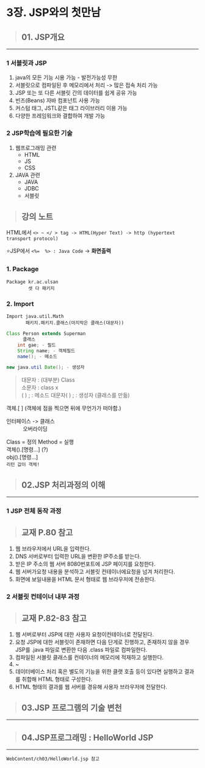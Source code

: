 # 3장. JSP와의 첫만남

> ## 01. JSP개요
---
### 1 서블릿과 JSP
1. java의 모든 기능 시용 가능 - 발전가능성 무한
2. 서블릿으로 컴파일된 후 메모리에서 처리 -> 많은 접속 처리 가능
3. JSP 또는 또 다른 서블릿 간의 데이터를 쉽게 공유 가능
4. 빈즈(Beans) 자바 컴포넌트 사용 가능
5. 커스텀 태그, JSTL같은 태그 라이브러리 이용 가능
6. 다양한 프레임워크와 결합하여 개발 가능

### 2 JSP학습에 필요한 기술
1. 웹프로그래밍 관련
    + HTML
    + JS
    + CSS
2. JAVA 관련
    + JAVA
    + JDBC
    + 서블릿

> ## **강의 노트**


HTML에서 
`<> ~ </ > tag -> HTML(Hyper Text) -> http (hypertext transport protocol)`

⭐JSP에서 
`<%=  %> : Java Code` -> __화면출력__

### 1. Package 
```
Package kr.ac.ulsan  
        셋 다 패키지
```
### 2. Import 
```
Import java.util.Math
       패키지.패키지.클래스(마지막은 클래스(대문자))
```

```java
Class Person extends Superman
      클래스          
    int gae; - 필드
    String name; - 객체필드
    name(); - 메소드

new java.util Date(); - 생성자
```
> 대문자 : (대부분) Class  
> 소문자 : class x  
> ( ) ; : 메소드
> 대문자( ) ; : 생성자 (클래스를 만듦)

객체.[ ] (객체에 점을 찍으면 뒤에 무언가가 떠야함.) 

인터페이스 -> 클래스  
&nbsp;&nbsp;&nbsp;&nbsp;&nbsp;&nbsp;&nbsp;&nbsp;&nbsp;&nbsp;&nbsp;오버라이딩  

Class = 정의 Method = 실행  
객체().[명령...] (?)   
obj().[명령...]  
`리턴 값이 객체!`
> ## 02.JSP 처리과정의 이해
---
### 1 JSP 전체 동작 과정
> ## **교재 P.80 참고**
1. 웹 브라우저에서 URL을 입력한다.
2. DNS 서버로부터 입력한 URL을 변환한 IP주소를 받는다.
3. 받은 IP 주소의 웹 서버 8080번포트에 JSP 페이지를 요청한다.
4. 웹 서버가요청 내용을 분석하고 서블릿 컨테이너에요청을 넘겨 처리한다.
5. 화면에 보일내용을 HTML 문서 형태로 웹 브라우저에 전송한다.

### 2 서블릿 컨테이너 내부 과정
> ## **교재 P.82-83 참고**
1. 웹 서버로부터 JSP에 대한 사용자 요청이컨테이너로 전달된다.
2. 요청 JSP에 대한 서블릿이 존재하면 다음 단게로 진행하고, 존재하지 않을 경우 JSP를 .java 파일로 변환한 다음 .class 파일로 컴파일한다.
3. 컴파일된 서블릿 클래스를 컨테이너의 메모리에 적재하고 실행한다.
4. ~ 
5. 데이터베이스 처리 혹은 별도의 기능을 위한 클랫 호출 등이 있다면 실행하고 결과를 취합해 HTML 형태로 구성한다.
6. HTML 형태의 결과를 웹 서버를 경유해 사용자 브라우저에 전달한다.

> ## 03.JSP 프로그램의 기술 변천
---
> ## 04.JSP프로그래밍 : HelloWorld JSP
---
```
WebContent/ch03/HelloWorld.jsp 참고
```